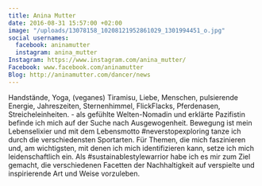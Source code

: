 ```yaml
---
title: Anina Mutter
date: 2016-08-31 15:57:00 +02:00
image: "/uploads/13078158_10208121952861029_1301994451_o.jpg"
social usernames:
  facebook: aninamutter
  instagram: anina_mutter
Instagram: https://www.instagram.com/anina_mutter/
Facebook: www.facebook.com/aninamutter
Blog: http://aninamutter.com/dancer/news
---
```


Handstände, Yoga, (veganes) Tiramisu, Liebe, Menschen, pulsierende Energie, Jahreszeiten, Sternenhimmel, FlickFlacks, Pferdenasen, Streicheleinheiten. - als gefühlte Welten-Nomadin und erklärte Pazifistin befinde ich mich auf der Suche nach Ausgewogenheit. Bewegung ist mein Lebenselixier und mit dem Lebensmotto #neverstopexploring tanze ich durch die verschiedensten Sportarten. Für Themen, die mich faszinieren und, am wichtigsten, mit denen ich mich identifizieren kann, setze ich mich leidenschaftlich ein. Als #sustainablestylewarrior habe ich es mir zum Ziel gemacht, die verschiedenen Facetten der Nachhaltigkeit auf verspielte und inspirierende Art und Weise vorzuleben.
